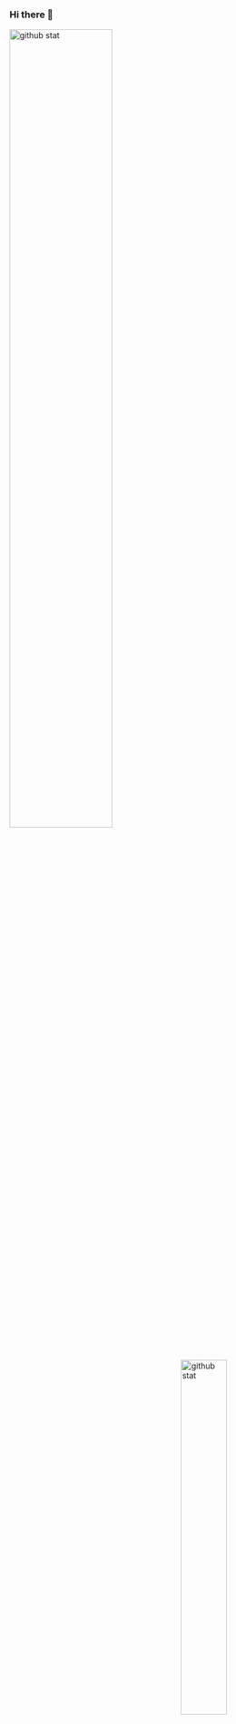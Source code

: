 ### Hi there 👋

<!--
**da20shadow/da20shadow** is a ✨ _special_ ✨ repository because its `README.md` (this file) appears on your GitHub profile.

Here are some ideas to get you started:

- 🔭 I’m currently working on ...
- 🌱 I’m currently learning ...
- 👯 I’m looking to collaborate on ...
- 🤔 I’m looking for help with ...
- 💬 Ask me about ...
- 📫 How to reach me: ...
- 😄 Pronouns: ...
- ⚡ Fun fact: ...
-->

<img align='center' src='https://github-readme-streak-stats.herokuapp.com/?user=da20shadow' alt='github stat' width='60%' />
<img align='right' src='https://github-readme-stats.vercel.app/api/top-langs/?username=da20shadow' alt='github stat' width='40%' />
<img src='https://github-readme-stats.vercel.app/api?username=da20shadow&show_icons=true&theme=dracula' alt='github stat' width='60%'/>

